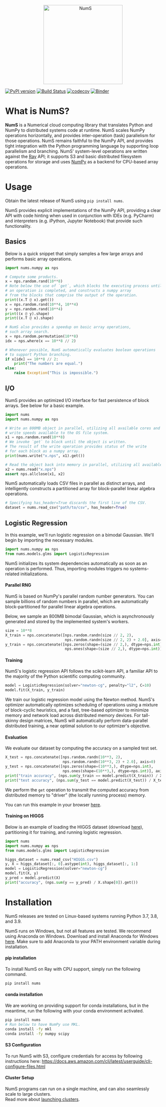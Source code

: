 <p align="center">
<img alt="NumS" width="256" height="256" src="https://user-images.githubusercontent.com/66851991/84823802-ca95da00-afd3-11ea-8275-789a7274adf1.jpg">
</p>

[![PyPI version](https://badge.fury.io/py/nums.svg)](https://badge.fury.io/py/nums)
[![Build Status](https://travis-ci.com/nums-project/nums.svg?branch=master)](https://travis-ci.com/nums-project/nums)
[![codecov](https://codecov.io/gh/nums-project/nums/branch/master/graph/badge.svg)](https://codecov.io/gh/nums-project/nums)
[![Binder](https://mybinder.org/badge_logo.svg)](https://mybinder.org/v2/gh/nums-project/nums-binder-env/master?urlpath=git-pull%3Frepo%3Dhttps%253A%252F%252Fgithub.com%252Fnums-project%252Fnums%26urlpath%3Dtree%252Fnums%252Fexamples%252Fnotebooks%26branch%3Dmaster)

[//]: # (See this link to generate binder links https://jupyterhub.github.io/nbgitpuller/link?tab=binder)

# What is NumS?

**NumS** is a Numerical cloud computing library that translates Python and NumPy to distributed systems code at runtime. 
NumS scales NumPy operations horizontally, and provides inter-operation (task) parallelism for those operations.
NumS remains faithful to the NumPy API, and provides tight integration with the Python programming language 
by supporting loop parallelism and branching.
NumS' system-level operations are written against the [Ray](https://github.com/ray-project/ray) API;
it supports S3 and basic distributed filesystem operations for storage
and uses [NumPy](https://github.com/numpy/numpy) as a backend for CPU-based array operations.

# Usage

Obtain the latest release of NumS using `pip install nums`.

NumS provides explicit implementations of the NumPy API,
providing a clear API with code hinting when used in conjunction with
IDEs (e.g. PyCharm) and interpreters (e.g. iPython, Jupyter Notebook) 
that provide such functionality.

## Basics

Below is a quick snippet that simply samples a few large arrays and 
performs basic array operations.

```python
import nums.numpy as nps

# Compute some products.
x = nps.random.rand(10**8)
# Note below the use of `get`, which blocks the executing process until
# an operation is completed, and constructs a numpy array
# from the blocks that comprise the output of the operation.
print((x.T @ x).get())
x = nps.random.rand(10**4, 10**4)
y = nps.random.rand(10**4)
print((x @ y).shape)
print((x.T @ x).shape)

# NumS also provides a speedup on basic array operations,
# such array search.
x = nps.random.permutation(10**8)
idx = nps.where(x == 10**8 // 2)

# Whenever possible, NumS automatically evaluates boolean operations
# to support Python branching.
if x[idx] == 10**8 // 2:
    print("The numbers are equal.")
else:
    raise Exception("This is impossible.")
```

## I/O

NumS provides an optimized I/O interface for fast persistence of block arrays.
See below for a basic example.

```python
import nums
import nums.numpy as nps

# Write an 800MB object in parallel, utilizing all available cores and
# write speeds available to the OS file system.
x1 = nps.random.rand(10**8)
# We invoke `get` to block until the object is written.
# The result of the write operation provides status of the write
# for each block as a numpy array.
print(nums.write("x.nps", x1).get())

# Read the object back into memory in parallel, utilizing all available cores.
x2 = nums.read("x.nps")
assert nps.allclose(x1, x2)
```

NumS automatically loads CSV files in parallel as distinct arrays, 
and intelligently constructs a partitioned array for block-parallel linear algebra operations.


```python
# Specifying has_header=True discards the first line of the CSV.
dataset = nums.read_csv("path/to/csv", has_header=True)
```

##  Logistic Regression
In this example, we'll run logistic regression on a 
bimodal Gaussian. We'll begin by importing the necessary modules.

```python
import nums.numpy as nps
from nums.models.glms import LogisticRegression
```

NumS initializes its system dependencies automatically as soon as an operation is performed. 
Thus, importing modules triggers no systems-related initializations.

#### Parallel RNG

NumS is based on NumPy's parallel random number generators.
You can sample billions of random numbers in parallel, which are automatically 
block-partitioned for parallel linear algebra operations.

Below, we sample an 800MB bimodal Gaussian, which is asynchronously generated and stored
by the implemented system's workers.

```python
size = 10**8
X_train = nps.concatenate([nps.random.randn(size // 2, 2), 
                           nps.random.randn(size // 2, 2) + 2.0], axis=0)
y_train = nps.concatenate([nps.zeros(shape=(size // 2,), dtype=nps.int), 
                           nps.ones(shape=(size // 2,), dtype=nps.int)], axis=0)
```

#### Training

NumS's logistic regression API follows the scikit-learn API, a
familiar API to the majority of the Python scientific computing community.

```python
model = LogisticRegression(solver="newton-cg", penalty="l2", C=10)
model.fit(X_train, y_train)
```

We train our logistic regression model using the Newton method.
NumS's optimizer automatically optimizes scheduling of 
operations using a mixture of block-cyclic heuristics, and a fast, 
tree-based optimizer to minimize memory and network load across distributed memory devices.
For tall-skinny design matrices, NumS will automatically perform data-parallel
distributed training, a near optimal solution to our optimizer's objective.


#### Evaluation

We evaluate our dataset by computing the accuracy on a sampled test set.

```python
X_test = nps.concatenate([nps.random.randn(10**3, 2), 
                          nps.random.randn(10**3, 2) + 2.0], axis=0)
y_test = nps.concatenate([nps.zeros(shape=(10**3,), dtype=nps.int), 
                          nps.ones(shape=(10**3,), dtype=nps.int)], axis=0)
print("train accuracy", (nps.sum(y_train == model.predict(X_train)) / X_train.shape[0]).get())
print("test accuracy", (nps.sum(y_test == model.predict(X_test)) / X_test.shape[0]).get())
```

We perform the `get` operation to transmit 
the computed accuracy from distributed memory to "driver" (the locally running process) memory.

You can run this example in your browser [here](https://mybinder.org/v2/gh/nums-project/nums-binder-env/master?urlpath=git-pull%3Frepo%3Dhttps%253A%252F%252Fgithub.com%252Fnums-project%252Fnums%26urlpath%3Dtree%252Fnums%252Fexamples%252Fnotebooks%252Flogistic_regression.ipynb%26branch%3Dmaster).

#### Training on HIGGS

Below is an example of loading the HIGGS dataset
(download [here](https://archive.ics.uci.edu/ml/machine-learning-databases/00280/)), 
partitioning it for training, and running logistic regression.

```python
import nums
import nums.numpy as nps
from nums.models.glms import LogisticRegression

higgs_dataset = nums.read_csv("HIGGS.csv")
y, X = higgs_dataset[:, 0].astype(int), higgs_dataset[:, 1:]
model = LogisticRegression(solver="newton-cg")
model.fit(X, y)
y_pred = model.predict(X)
print("accuracy", (nps.sum(y == y_pred) / X.shape[0]).get())
```

# Installation
NumS releases are tested on Linux-based systems running Python 3.7, 3.8, and 3.9.

NumS runs on Windows, but not all features are tested. We recommend using Anaconda on Windows. Download and install Anaconda for Windows [here](https://docs.anaconda.com/anaconda/install/windows/). Make sure to add Anaconda to your PATH environment variable during installation.

#### pip installation
To install NumS on Ray with CPU support, simply run the following command.
```sh
pip install nums
```

#### conda installation
We are working on providing support for conda installations, but in the meantime,
run the following with your conda environment activated. 

```sh
pip install nums
# Run below to have NumPy use MKL.
conda install -fy mkl
conda install -fy numpy scipy
```

#### S3 Configuration
To run NumS with S3, 
configure credentials for access by following instructions here: 
https://docs.aws.amazon.com/cli/latest/userguide/cli-configure-files.html

#### Cluster Setup
NumS programs can run on a single machine, and can also seamlessly scale to large clusters. \
Read more about [launching clusters](https://github.com/nums-project/nums/tree/master/autoscaler).
